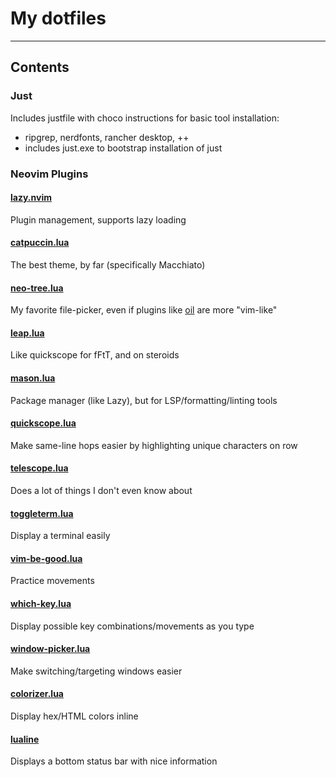# My dotfiles
---
## Contents
### Just
Includes justfile with choco instructions for basic tool installation:
- ripgrep, nerdfonts, rancher desktop, ++
- includes just.exe to bootstrap installation of just

### Neovim Plugins
#### [lazy.nvim](https://github.com/folke/lazy.nvim)
Plugin management, supports lazy loading
#### [catpuccin.lua](https://github.com/catppuccin/nvim)
The best theme, by far (specifically Macchiato)
#### [neo-tree.lua](https://github.com/nvim-neo-tree/neo-tree.nvim)
My favorite file-picker, even if plugins like [oil](https://github.com/stevearc/oil.nvim) are more "vim-like"
#### [leap.lua](https://github.com/ggandor/leap.nvim)
Like quickscope for fFtT, and on steroids
#### [mason.lua](https://github.com/williamboman/mason.nvim)
Package manager (like Lazy), but for LSP/formatting/linting tools
#### [quickscope.lua](https://github.com/unblevable/quick-scope)
Make same-line hops easier by highlighting unique characters on row
#### [telescope.lua](https://github.com/nvim-telescope/telescope.nvim)
Does a lot of things I don't even know about
#### [toggleterm.lua](https://github.com/akinsho/toggleterm.nvim)
Display a terminal easily
#### [vim-be-good.lua](https://github.com/ThePrimeagen/vim-be-good)
Practice movements
#### [which-key.lua](https://github.com/folke/which-key.nvim)
Display possible key combinations/movements as you type
#### [window-picker.lua](https://github.com/s1n7ax/nvim-window-picker)
Make switching/targeting windows easier
#### [colorizer.lua](https://github.com/norcalli/nvim-colorizer.lua)
Display hex/HTML colors inline		
#### [lualine](https://github.com/nvim-lualine/lualine.nvim)
Displays a bottom status bar with nice information